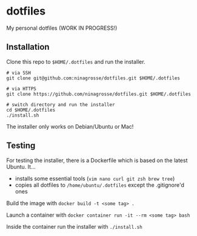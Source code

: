 # dotfiles
My personal dotfiles (WORK IN PROGRESS!)

## Installation
Clone this repo to `$HOME/.dotfiles` and run the installer.
```shell
# via SSH
git clone git@github.com:ninagrosse/dotfiles.git $HOME/.dotfiles

# via HTTPS
git clone https://github.com/ninagrosse/dotfiles.git $HOME/.dotfiles

# switch directory and run the installer
cd $HOME/.dotfiles
./install.sh
```
The installer only works on Debian/Ubuntu or Mac!

## Testing
For testing the installer, there is a Dockerfile which is based on the latest Ubuntu. It... 

* installs some essential tools (`vim nano curl git zsh brew tree`)
* copies all dotfiles to `/home/ubuntu/.dotfiles` except the .gitignore'd ones

Build the image with `docker build -t <some tag> .`

Launch a container with `docker container run -it --rm <some tag> bash`

Inside the container run the installer with `./install.sh`
